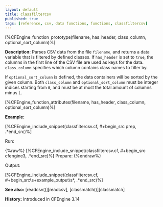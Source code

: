 ```yaml
---
layout: default
title: classfiltercsv
published: true
tags: [reference, csv, data functions, functions, classfiltercsv]
---
```


[%CFEngine_function_prototype(filename, has_header, class_column, optional_sort_column)%]

**Description:**
Parses CSV data from the file `filename`, and returns a data variable that is
filtered by defined classes. If `has_header` is set to `true`, the columns in
the first line of the CSV file are used as keys for the data. `class_column`
specifies which column contains class names to filter by.

If `optional_sort_column` is defined, the data containers will be sorted by the
given column. Both `class_column` and `optional_sort_column` must be integer
indices starting from `0`, and must be at most the total amount of columns
minus `1`.

[%CFEngine_function_attributes(filename, has_header, class_column, optional_sort_column)%]

**Example:**

[%CFEngine_include_snippet(classfiltercsv.cf, #\+begin_src prep, .*end_src)%]

Run:

{%raw%}
[%CFEngine_include_snippet(classfiltercsv.cf, #\+begin_src cfengine3, .*end_src)%]
Prepare:
{%endraw%}

Output:

[%CFEngine_include_snippet(classfiltercsv.cf, #\+begin_src\s+example_output\s*, .*end_src)%]


**See also:** [readcsv()][readcsv], [classmatch()][classmatch]

**History:** Introduced in CFEngine 3.14
